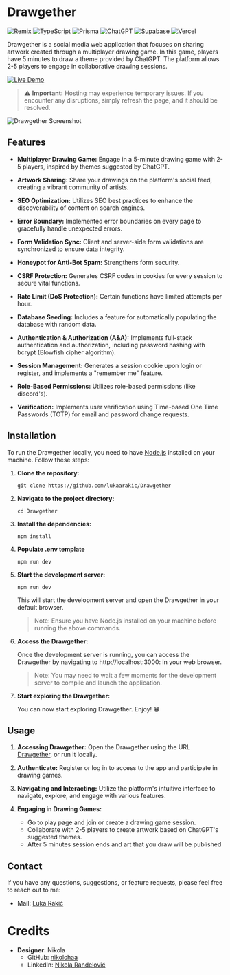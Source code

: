 # Drawgether

![Remix](https://img.shields.io/badge/remix-%23000.svg?style=for-the-badge&logo=remix&logoColor=white)
![TypeScript](https://img.shields.io/badge/typescript-%23007ACC.svg?style=for-the-badge&logo=typescript&logoColor=white)
![Prisma](https://img.shields.io/badge/Prisma-3982CE?style=for-the-badge&logo=Prisma&logoColor=white)
![ChatGPT](https://img.shields.io/badge/chatGPT-74aa9c?style=for-the-badge&logo=openai&logoColor=white)
[![Supabase](https://img.shields.io/badge/supabase-black?logo=supabase&style=for-the-badge)](https://supabase.io/)
![Vercel](https://img.shields.io/badge/vercel-%23000000.svg?style=for-the-badge&logo=vercel&logoColor=white)

Drawgether is a social media web application that focuses on sharing artwork created through a multiplayer drawing game. In this game, players have 5 minutes to draw a theme provided by ChatGPT. The platform allows 2-5 players to engage in collaborative drawing sessions.

<a href="https://drawgether.netrunners.work/" target="_blank" rel="noopener noreferrer">
  <img src="https://img.shields.io/badge/Live%20Demo-Click%20Here-success?style=for-the-badge" alt="Live Demo" />
</a>

> :warning: **Important:** Hosting may experience temporary issues. If you encounter any disruptions, simply refresh the page, and it should be resolved.

![Drawgether Screenshot](https://i.imgur.com/IUq2yAN.png)

## Features

- **Multiplayer Drawing Game:** Engage in a 5-minute drawing game with 2-5 players, inspired by themes suggested by ChatGPT.

- **Artwork Sharing:** Share your drawings on the platform's social feed, creating a vibrant community of artists.

- **SEO Optimization:** Utilizes SEO best practices to enhance the discoverability of content on search engines.

- **Error Boundary:** Implemented error boundaries on every page to gracefully handle unexpected errors.

- **Form Validation Sync:** Client and server-side form validations are synchronized to ensure data integrity.

- **Honeypot for Anti-Bot Spam:** Strengthens form security.

- **CSRF Protection:** Generates CSRF codes in cookies for every session to secure vital functions.

- **Rate Limit (DoS Protection):** Certain functions have limited attempts per hour.

- **Database Seeding:** Includes a feature for automatically populating the database with random data.

- **Authentication & Authorization (A&A):** Implements full-stack authentication and authorization, including password hashing with bcrypt (Blowfish cipher algorithm).

- **Session Management:** Generates a session cookie upon login or register, and implements a "remember me" feature.

- **Role-Based Permissions:** Utilizes role-based permissions (like discord's).

- **Verification:** Implements user verification using Time-based One Time Passwords (TOTP) for email and password change requests.

## Installation

To run the Drawgether locally, you need to have [Node.js](https://nodejs.org) installed on your machine. Follow these steps:

1. **Clone the repository:**

   ```shell
   git clone https://github.com/lukaarakic/Drawgether
   ```

2. **Navigate to the project directory:**

   ```shell
   cd Drawgether
   ```

3. **Install the dependencies:**

   ```shell
   npm install
   ```

4. **Populate .env template**

   ```shell
   npm run dev
   ```

5. **Start the development server:**

   ```shell
   npm run dev
   ```

   This will start the development server and open the Drawgether in your default browser.

   > Note: Ensure you have Node.js installed on your machine before running the above commands.

6. **Access the Drawgether:**

   Once the development server is running, you can access the Drawgether by navigating to http://localhost:3000: in your web browser.

   > Note: You may need to wait a few moments for the development server to compile and launch the application.

7. **Start exploring the Drawgether:**

   You can now start exploring Drawgether. Enjoy! 😁

## Usage

1. **Accessing Drawgether:**
   Open the Drawgether using the URL [Drawgether](https://drawgether.netrunners.work/), or run it locally.

2. **Authenticate:**
   Register or log in to access to the app and participate in drawing games.

3. **Navigating and Interacting:**
   Utilize the platform's intuitive interface to navigate, explore, and engage with various features.

4. **Engaging in Drawing Games:**
   - Go to play page and join or create a drawing game session.
   - Collaborate with 2-5 players to create artwork based on ChatGPT's suggested themes.
   - After 5 minutes session ends and art that you draw will be published

## Contact

If you have any questions, suggestions, or feature requests, please feel free to reach out to me:

- Mail: [Luka Rakić](mailto:rakic@netrunners.work)

# Credits

- **Designer:** Nikola
  - GitHub: [nikolchaa](https://github.com/nikolchaa)
  - LinkedIn: [Nikola Ranđelović](https://www.linkedin.com/in/nikolchaa/)
